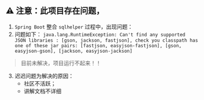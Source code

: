 

## ⚠ 注意：此项目存在问题，
1. `Spring Boot` 整合 `sqlhelper` 过程中，出现问题：
2. 问题如下：
`java.lang.RuntimeException: Can't find any supported JSON libraries : [gson, jackson, fastjson], check you classpath
 has one of these jar pairs: [fastjson, easyjson-fastjson], [gson, easyjson-gson], [jackson, easyjson-jackson]`
 > 目前未解决，项目运行不起来！！
3. 迟迟问题为解决的原因：
    - 社区不活跃；
    - 讲解文档不详细
